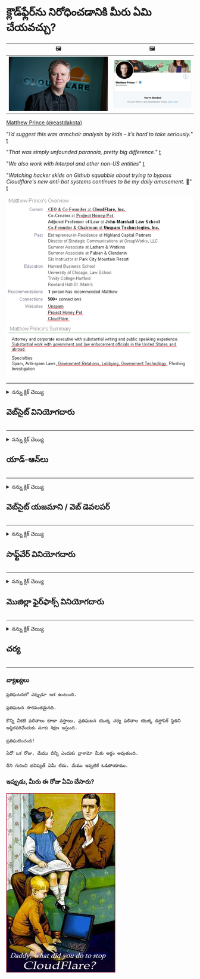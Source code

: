 # క్లౌడ్‌ఫ్లేర్‌ను నిరోధించడానికి మీరు ఏమి చేయవచ్చు?

| 🖼 | 🖼 |
| --- | --- |
| ![](../image/matthew_prince.jpg) | ![](../image/blockedbymatthewprince.jpg) |

[Matthew Prince (@eastdakota)](https://twitter.com/eastdakota)

"*I’d suggest this was armchair analysis by kids – it’s hard to take seriously.*" [t](https://www.theguardian.com/technology/2015/nov/19/cloudflare-accused-by-anonymous-helping-isis)

"*That was simply unfounded paranoia, pretty big difference.*"  [t](https://twitter.com/xxdesmus/status/992757936123359233)

"*We also work with Interpol and other non-US entities*" [t](https://twitter.com/eastdakota/status/1203028504184360960)

"*Watching hacker skids on Github squabble about trying to bypass Cloudflare's new anti-bot systems continues to be my daily amusement.* 🍿" [t](https://twitter.com/eastdakota/status/1273277839102656515)


![](../image/whoismp.jpg)

---


<details>
<summary>నన్ను క్లిక్ చెయ్యి

## వెబ్‌సైట్ వినియోగదారు
</summary>


- మీకు నచ్చిన వెబ్‌సైట్ క్లౌడ్‌ఫ్లేర్ ఉపయోగిస్తుంటే, క్లౌడ్‌ఫ్లేర్‌ను ఉపయోగించవద్దని వారికి చెప్పండి.
  - ఫేస్బుక్, రెడ్డిట్, ట్విట్టర్ లేదా మాస్టోడాన్ వంటి సోషల్ మీడియాలో విన్నింగ్ ఎటువంటి తేడా లేదు. [హ్యాష్‌ట్యాగ్‌ల కంటే చర్యలు బిగ్గరగా ఉంటాయి.](https://twitter.com/phyzonloop/status/1274132092490862594)
  - మీకు మీరే ఉపయోగపడాలంటే వెబ్‌సైట్ యజమానిని సంప్రదించడానికి ప్రయత్నించండి.

[క్లౌడ్‌ఫ్లేర్ అన్నారు](https://github.com/Eloston/ungoogled-chromium/issues/783):
```
మీరు ఇష్యూ చేసే నిర్దిష్ట సేవలు లేదా సైట్ల కోసం నిర్వాహకులను సంప్రదించాలని మరియు మీ అనుభవాన్ని పంచుకోవాలని మేము సిఫార్సు చేస్తున్నాము.
```

[మీరు దీన్ని అడగకపోతే, వెబ్‌సైట్ యజమానికి ఈ సమస్య ఎప్పటికీ తెలియదు.](../PEOPLE.md)

![](../image/liberapay.jpg)

[విజయవంతమైన ఉదాహరణ](https://counterpartytalk.org/t/turn-off-cloudflare-on-counterparty-co-plz/164/5).<br>
నీకు ఒక సమస్య ఉంది? [ఇప్పుడే మీ గొంతు పెంచండి.](https://github.com/maraoz/maraoz.github.io/issues/1) క్రింద ఉదాహరణ.

```
మీరు కార్పొరేట్ సెన్సార్‌షిప్ మరియు సామూహిక నిఘాకి సహాయం చేస్తున్నారు.
https://codeberg.org/crimeflare/cloudflare-tor/src/branch/master/README.md
```

```
మీ వెబ్ పేజీ క్లౌడ్‌ఫ్లేర్ యొక్క గోప్యత-దుర్వినియోగ ప్రైవేట్ గోడల తోటలో ఉంది.
https://codeberg.org/crimeflare/cloudflare-tor/
```

- వెబ్‌సైట్ గోప్యతా విధానాన్ని చదవడానికి కొంత సమయం కేటాయించండి.
  - వెబ్‌సైట్ క్లౌడ్‌ఫ్లేర్ వెనుక ఉంటే లేదా వెబ్‌సైట్ క్లౌడ్‌ఫ్లేర్‌కు కనెక్ట్ చేసిన సేవలను ఉపయోగిస్తుంటే.

ఇది "క్లౌడ్‌ఫ్లేర్" అంటే ఏమిటో వివరించాలి మరియు మీ డేటాను క్లౌడ్‌ఫ్లేర్‌తో భాగస్వామ్యం చేయడానికి అనుమతి కోరాలి. అలా చేయడంలో విఫలమైతే నమ్మకం ఉల్లంఘించబడుతుంది మరియు సందేహాస్పద వెబ్‌సైట్‌ను తప్పించాలి.

[ఆమోదయోగ్యమైన గోప్యతా విధాన ఉదాహరణ ఇక్కడ ఉంది](https://archive.is/bDlTz) ("Subprocessors" > "Entity Name")

```
నేను మీ గోప్యతా విధానాన్ని చదివాను మరియు క్లౌడ్‌ఫ్లేర్ అనే పదాన్ని నేను కనుగొనలేకపోయాను.
మీరు నా డేటాను క్లౌడ్‌ఫ్లేర్‌కు తినిపించడం కొనసాగిస్తే మీతో డేటాను పంచుకోవడానికి నేను నిరాకరిస్తున్నాను.
https://codeberg.org/crimeflare/cloudflare-tor/
```

క్లౌడ్‌ఫ్లేర్ అనే పదం లేని గోప్యతా విధానానికి ఇది ఒక ఉదాహరణ.
[Liberland Jobs](https://archive.is/daKIr) [privacy policy](https://docsend.com/view/feiwyte):

![](../image/cfwontobey.jpg)

క్లౌడ్‌ఫ్లేర్‌కు వారి స్వంత గోప్యతా విధానం ఉంది.
[క్లౌడ్‌ఫ్లేర్ డాక్సింగ్ వ్యక్తులను ప్రేమిస్తుంది.](https://www.reddit.com/r/GamerGhazi/comments/2s64fe/be_wary_reporting_to_cloudflare/)

వెబ్‌సైట్ యొక్క సైన్అప్ ఫారమ్‌కు ఇక్కడ మంచి ఉదాహరణ.
AFAIK, సున్నా వెబ్‌సైట్ దీన్ని చేయండి. మీరు వారిని విశ్వసిస్తారా?

```
“XYZ కోసం సైన్ అప్ చేయండి” క్లిక్ చేయడం ద్వారా, మీరు మా సేవా నిబంధనలు మరియు గోప్యతా ప్రకటనకు అంగీకరిస్తున్నారు.
మీరు మీ డేటాను క్లౌడ్‌ఫ్లేర్‌తో భాగస్వామ్యం చేయడానికి అంగీకరిస్తున్నారు మరియు క్లౌడ్‌ఫ్లేర్ యొక్క గోప్య ప్రకటనకు అంగీకరిస్తున్నారు.
క్లౌడ్‌ఫ్లేర్ మీ సమాచారాన్ని లీక్ చేస్తే లేదా మా సర్వర్‌లకు కనెక్ట్ అవ్వడానికి మిమ్మల్ని అనుమతించకపోతే, అది మా తప్పు కాదు. [*]

[ చేరడం ] [ నెను ఒప్పుకొను ]
```
[*] [PEOPLE.md](../PEOPLE.md)


- వారి సేవను ఉపయోగించకుండా ప్రయత్నించండి. మీరు క్లౌడ్‌ఫ్లేర్ చూస్తున్నారని గుర్తుంచుకోండి.
  - ["I'm in your TLS, sniffin' your passworz"](../image/iminurtls.jpg)

- ఇతర వెబ్‌సైట్ కోసం శోధించండి. ఇంటర్నెట్‌లో ప్రత్యామ్నాయాలు మరియు అవకాశాలు ఉన్నాయి!

- రోజూ టోర్ను ఉపయోగించమని మీ స్నేహితులను ఒప్పించండి.
  - అనామకత్వం ఓపెన్ ఇంటర్నెట్ యొక్క ప్రమాణంగా ఉండాలి!
  - [టోర్ ప్రాజెక్ట్ ఈ ప్రాజెక్ట్ను ఇష్టపడదని గమనించండి.](../HISTORY.md)

</details>

------

<details>
<summary>నన్ను క్లిక్ చెయ్యి

## యాడ్-ఆన్‌లు
</summary>

- మీ బ్రౌజర్ ఫైర్‌ఫాక్స్, టోర్ బ్రౌజర్ లేదా అన్‌గుగ్ల్డ్ క్రోమియం అయితే ఈ యాడ్-ఆన్‌లలో ఒకదాన్ని క్రింద ఉపయోగించండి.
  - మీరు ఇతర కొత్త యాడ్-ఆన్లను జోడించాలనుకుంటే దాని గురించి మొదట అడగండి.


| పేరు | డెవలపర్ | మద్దతు | బ్లాక్ చేయవచ్చు | తెలియజేయవచ్చు | Chrome |
| -------- | -------- | -------- | -------- | -------- | -------- |
| [Bloku Cloudflaron MITM-Atakon](../subfiles/about.bcma.md) | #Addon | [ ? ](README.md) | **అవును**     | **అవును**     |  **అవును** |
| [Ĉu ligoj estas vundeblaj al MITM-atako?](../subfiles/about.ismm.md) | #Addon | [ ? ](README.md) | లేదు     | **అవును**     |  **అవును** |
| [Ĉu ĉi tiuj ligoj blokos Tor-uzanton?](../subfiles/about.isat.md) | #Addon | [ ? ](README.md) | లేదు     | **అవును**     |  **అవును** |
| [Block Cloudflare MITM Attack](https://trac.torproject.org/projects/tor/attachment/ticket/24351/block_cloudflare_mitm_attack-1.0.14.1-an%2Bfx.xpi)<br>[**DELETED BY TOR PROJECT**](../HISTORY.md) | nullius | [ ? ](tool/block_cloudflare_mitm_fx), [Link](README.md) | **అవును**     | **అవును**     |  లేదు |
| [TPRB](http://34ahehcli3epmhbu2wbl6kw6zdfl74iyc4vg3ja4xwhhst332z3knkyd.onion/) | Sw | [ ? ](http://34ahehcli3epmhbu2wbl6kw6zdfl74iyc4vg3ja4xwhhst332z3knkyd.onion/) | **అవును**     | **అవును**     |  లేదు |
| [Detect Cloudflare](https://addons.mozilla.org/en-US/firefox/addon/detect-cloudflare/) | Frank Otto | [ ? ](https://github.com/traktofon/cf-detect) | లేదు     | **అవును**     |  లేదు |
| [True Sight](https://addons.mozilla.org/en-US/firefox/addon/detect-cloudflare-plus/) | claustromaniac | [ ? ](https://github.com/claustromaniac/detect-cloudflare-plus) | లేదు     | **అవును**     |  లేదు |
| [Which Cloudflare datacenter am I visiting?](https://addons.mozilla.org/en-US/firefox/addon/cf-pop/) | 依云 | [ ? ](https://github.com/lilydjwg/cf-pop) | లేదు     | **అవును**     |  లేదు |


- "డిసెంట్రలేస్" "సిడిఎన్జెఎస్ (క్లౌడ్ఫ్లేర్)" కు కనెక్షన్ను ఆపగలదు.
  - ఇది నెట్‌వర్క్‌లను చేరుకోకుండా చాలా అభ్యర్థనలను నిరోధిస్తుంది మరియు సైట్‌లను విచ్ఛిన్నం చేయకుండా ఉండటానికి స్థానిక ఫైల్‌లను అందిస్తుంది.
  - డెవలపర్ బదులిచ్చారు: "[very concerning indeed](https://github.com/Synzvato/decentraleyes/issues/236#issuecomment-352049501)", "[widespread usage severely centralizes the web](https://github.com/Synzvato/decentraleyes/issues/251#issuecomment-366752049)"

- [మీరు మీ సర్టిఫికేట్ అథారిటీ (CA) నుండి క్లౌడ్‌ఫ్లేర్ ప్రమాణపత్రాన్ని తొలగించవచ్చు లేదా అపనమ్మకం చేయవచ్చు.](https://www.ssl.com/how-to/remove-root-certificate-firefox/)

</details>

------

<details>
<summary>నన్ను క్లిక్ చెయ్యి

## వెబ్‌సైట్ యజమాని / వెబ్ డెవలపర్
</summary>


![](../image/word_cloudflarefree.jpg)

- క్లౌడ్‌ఫ్లేర్ ద్రావణం, కాలం ఉపయోగించవద్దు.
  - మీరు దాని కంటే బాగా చేయగలరు, సరియైనదా? [క్లౌడ్‌ఫ్లేర్ సభ్యత్వాలు, ప్రణాళికలు, డొమైన్‌లు లేదా ఖాతాలను ఎలా తొలగించాలో ఇక్కడ ఉంది.](https://support.cloudflare.com/hc/en-us/articles/200167776-Removing-subscriptions-plans-domains-or-accounts)

| 🖼 | 🖼 |
| --- | --- |
| ![](../image/htmlalertcloudflare.jpg) | ![](../image/htmlalertcloudflare2.jpg) |

- ఎక్కువ మంది కస్టమర్లు కావాలా? ఏమి చేయాలో మీకు తెలుసు. సూచన "పైన రేఖ".
  - [హలో, మీరు "మేము మీ గోప్యతను తీవ్రంగా పరిగణిస్తున్నాము" అని వ్రాసాను కాని నాకు "లోపం 403 నిషేధించబడిన అనామక ప్రాక్సీ అనుమతించబడలేదు" అని వచ్చింది.](https://it.slashdot.org/story/19/02/19/0033255/stop-saying-we-take-your-privacy-and-security-seriously) మీరు టోర్ లేదా VPN ని ఎందుకు బ్లాక్ చేస్తున్నారు? [మరియు మీరు తాత్కాలిక ఇమెయిల్‌లను ఎందుకు బ్లాక్ చేస్తున్నారు?](http://nomdjgwjvyvlvmkolbyp3rocn2ld7fnlidlt2jjyotn3qqsvzs2gmuyd.onion/mail/)

![](../image/anonexist.jpg)

- క్లౌడ్‌ఫ్లేర్‌ను ఉపయోగించడం వల్ల అంతరాయం ఏర్పడే అవకాశాలు పెరుగుతాయి. మీ సర్వర్ డౌన్ లేదా క్లౌడ్ఫ్లేర్ డౌన్ అయితే సందర్శకులు మీ వెబ్‌సైట్‌ను యాక్సెస్ చేయలేరు.
  - [క్లౌడ్‌ఫ్లేర్ ఎప్పుడూ దిగజారదని మీరు నిజంగా అనుకున్నారా?](https://www.ibtimes.com/cloudflare-down-not-working-sites-producing-504-gateway-timeout-errors-2618008) [Another](https://twitter.com/Jedduff/status/1097875615997399040) [sample](https://twitter.com/search?f=tweets&vertical=default&q=Cloudflare%20is%20having%20problems). [Need more](../PEOPLE.md)?

![](../image/cloudflareinternalerror.jpg)

- మీ "API సేవ", "సాఫ్ట్‌వేర్ నవీకరణ సర్వర్" లేదా "RSS ఫీడ్" ప్రాక్సీ చేయడానికి క్లౌడ్‌ఫ్లేర్‌ను ఉపయోగించడం మీ కస్టమర్‌కు హాని కలిగిస్తుంది. ఒక కస్టమర్ మిమ్మల్ని పిలిచి, "నేను ఇకపై మీ API ని ఉపయోగించలేను" అని అన్నారు మరియు మీకు ఏమి జరుగుతుందో తెలియదు. క్లౌడ్‌ఫ్లేర్ మీ కస్టమర్‌ను నిశ్శబ్దంగా నిరోధించవచ్చు. ఇది సరేనని మీరు అనుకుంటున్నారా?
  - చాలా RSS రీడర్ క్లయింట్ మరియు RSS రీడర్ ఆన్‌లైన్ సేవ ఉన్నాయి. మీరు సభ్యత్వాన్ని పొందడానికి వ్యక్తులను అనుమతించకపోతే మీరు RSS ఫీడ్‌ను ఎందుకు ప్రచురిస్తున్నారు?

![](../image/rssfeedovercf.jpg)

- మీకు HTTPS సర్టిఫికేట్ అవసరమా? "లెట్స్ ఎన్క్రిప్ట్" ఉపయోగించండి లేదా CA కంపెనీ నుండి కొనండి.

- మీకు DNS సర్వర్ అవసరమా? మీ స్వంత సర్వర్‌ను సెటప్ చేయలేదా? వారి గురించి ఎలా: [Hurricane Electric Free DNS](https://dns.he.net/), [Dyn.com](https://dyn.com/dns/), [1984 Hosting](https://www.1984hosting.com/), [Afraid.Org (మీరు TOR ఉపయోగిస్తే అడ్మిన్ మీ ఖాతాను తొలగించండి)](https://freedns.afraid.org/)

- హోస్టింగ్ సేవ కోసం చూస్తున్నారా? ఉచితం మాత్రమేనా? వారి గురించి ఎలా: [Onion Service](http://vww6ybal4bd7szmgncyruucpgfkqahzddi37ktceo3ah7ngmcopnpyyd.onion/en/security/network-security/tor/onionservices-best-practices), [Free Web Hosting Area](https://freewha.com/), [Autistici/Inventati Web Site Hosting](https://www.autinv5q6en4gpf4.onion/services/website), [Github Pages](https://pages.github.com/), [Surge](https://surge.sh/)
  - [క్లౌడ్‌ఫ్లేర్‌కు ప్రత్యామ్నాయాలు](../subfiles/cloudflare-alternatives.md)

- మీరు "cloudflare-ipfs.com" ఉపయోగిస్తున్నారా? [క్లౌడ్‌ఫ్లేర్ ఐపిఎఫ్ఎస్ చెడ్డదని మీకు తెలుసా?](../PEOPLE.md)

- మీ సర్వర్‌లో OWASP మరియు Fail2Ban వంటి వెబ్ అప్లికేషన్ ఫైర్‌వాల్‌ను ఇన్‌స్టాల్ చేయండి మరియు దాన్ని సరిగ్గా కాన్ఫిగర్ చేయండి.
  - టోర్ను నిరోధించడం ఒక పరిష్కారం కాదు. చిన్న చెడ్డ వినియోగదారుల కోసం ప్రతి ఒక్కరినీ శిక్షించవద్దు.

- మీ వెబ్‌సైట్‌ను యాక్సెస్ చేయకుండా "క్లౌడ్‌ఫ్లేర్ వార్ప్" వినియోగదారులను దారి మళ్లించండి లేదా నిరోధించండి. మీకు వీలైతే ఒక కారణం చెప్పండి.

> IP జాబితా: "[క్లౌడ్‌ఫ్లేర్ ప్రస్తుత IP పరిధులు](cloudflare_inc/)"

> A: వాటిని నిరోధించండి

```
server {
...
deny 173.245.48.0/20;
deny 103.21.244.0/22;
deny 103.22.200.0/22;
deny 103.31.4.0/22;
deny 141.101.64.0/18;
deny 108.162.192.0/18;
deny 190.93.240.0/20;
deny 188.114.96.0/20;
deny 197.234.240.0/22;
deny 198.41.128.0/17;
deny 162.158.0.0/15;
deny 104.16.0.0/12;
deny 172.64.0.0/13;
deny 131.0.72.0/22;
deny 2400:cb00::/32;
deny 2606:4700::/32;
deny 2803:f800::/32;
deny 2405:b500::/32;
deny 2405:8100::/32;
deny 2a06:98c0::/29;
deny 2c0f:f248::/32;
...
}
```

> B: హెచ్చరిక పేజీకి మళ్ళించండి

```
http {
...
geo $iscf {
default 0;
173.245.48.0/20 1;
103.21.244.0/22 1;
103.22.200.0/22 1;
103.31.4.0/22 1;
141.101.64.0/18 1;
108.162.192.0/18 1;
190.93.240.0/20 1;
188.114.96.0/20 1;
197.234.240.0/22 1;
198.41.128.0/17 1;
162.158.0.0/15 1;
104.16.0.0/12 1;
172.64.0.0/13 1;
131.0.72.0/22 1;
2400:cb00::/32 1;
2606:4700::/32 1;
2803:f800::/32 1;
2405:b500::/32 1;
2405:8100::/32 1;
2a06:98c0::/29 1;
2c0f:f248::/32 1;
}
...
}

server {
...
if ($iscf) {rewrite ^ https://example.com/cfwsorry.php;}
...
}

<?php
header('HTTP/1.1 406 Not Acceptable');
echo <<<CLOUDFLARED
Thank you for visiting ourwebsite.com!<br />
We are sorry, but we can't serve you because your connection is being intercepted by Cloudflare.<br />
Please read https://codeberg.org/crimeflare/cloudflare-tor for more information.<br />
CLOUDFLARED;
die();
```

- మీరు స్వేచ్ఛను విశ్వసిస్తే మరియు అనామక వినియోగదారులను స్వాగతిస్తే టోర్ ఉల్లిపాయ సేవ లేదా I2P ఇన్సైట్ చేయండి.

- ఇతర క్లియర్‌నెట్ / టోర్ డ్యూయల్ వెబ్‌సైట్ ఆపరేటర్ల నుండి సలహా అడగండి మరియు అనామక స్నేహితులను చేసుకోండి!

</details>

------

<details>
<summary>నన్ను క్లిక్ చెయ్యి

## సాఫ్ట్‌వేర్ వినియోగదారు
</summary>


- అసమ్మతి CloudFlare ని ఉపయోగిస్తోంది. ప్రత్యామ్నాయాలు? మేము సిఫార్సు చేస్తున్నాము [**Briar** (Android)](https://f-droid.org/en/packages/org.briarproject.briar.android/), [Ricochet (PC)](https://ricochet.im/), [Tox + Tor (Android/PC)](https://tox.chat/download.html)
  - బ్రియార్‌లో టోర్ డెమోన్ ఉంటుంది కాబట్టి మీరు ఆర్బోట్‌ను ఇన్‌స్టాల్ చేయవలసిన అవసరం లేదు.
  - Qwtch డెవలపర్లు, ఓపెన్ ప్రైవసీ, నోటీసు లేకుండా వారి జిట్ సేవ నుండి స్టాప్_క్లౌడ్‌ఫ్లేర్ ప్రాజెక్ట్‌ను తొలగించారు.

- మీరు డెబియన్ గ్నూ / లైనక్స్ లేదా ఏదైనా ఉత్పన్నం ఉపయోగిస్తే, సభ్యత్వాన్ని పొందండి: [bug #831835](https://bugs.debian.org/cgi-bin/bugreport.cgi?bug=831835). మీకు వీలైతే, పాచ్‌ను ధృవీకరించడంలో సహాయపడండి మరియు దానిని అంగీకరించాలా వద్దా అనే దానిపై సరైన నిర్ణయానికి రావడానికి నిర్వహణకు సహాయపడండి.

- ఈ బ్రౌజర్‌లను ఎల్లప్పుడూ సిఫార్సు చేయండి.

| పేరు | డెవలపర్ | మద్దతు | వ్యాఖ్య |
| -------- | -------- | -------- | -------- |
| [Ungoogled-Chromium](https://ungoogled-software.github.io/ungoogled-chromium-binaries/) | Eloston | [ ? ](https://github.com/Eloston/ungoogled-chromium) | PC (Win, Mac, Linux)  _!Tor_ |
| [Bromite](https://www.bromite.org/fdroid) | Bromite | [ ? ](https://github.com/bromite/bromite/issues) | Android  _!Tor_ |
| [Tor Browser](https://www.torproject.org/download/) | Tor Project | [ ? ](https://support.torproject.org/) | PC (Win, Mac, Linux)  _Tor_|
| [Tor Browser Android](https://www.torproject.org/download/) | Tor Project | [ ? ](https://support.torproject.org/) | Android  _Tor_|
| [Onion Browser](https://itunes.apple.com/us/app/onion-browser/id519296448?mt=8) | Mike Tigas | [ ? ](https://github.com/OnionBrowser/OnionBrowser/issues) | Apple iOS  _Tor_|
| [GNU/Icecat](https://www.gnu.org/software/gnuzilla/) | GNU | [ ? ](https://www.gnu.org/software/gnuzilla/) | PC (Linux) |
| [IceCatMobile](https://f-droid.org/en/packages/org.gnu.icecat/) | GNU | [ ? ](https://lists.gnu.org/mailman/listinfo/bug-gnuzilla) | Android |
| [Iridium Browser](https://iridiumbrowser.de/about/) | Iridium | [ ? ](https://github.com/iridium-browser/iridium-browser/) | PC (Win, Mac, Linux, OpenBSD) |


ఇతర సాఫ్ట్‌వేర్ గోప్యత అసంపూర్ణమైనది. టోర్ బ్రౌజర్ "పరిపూర్ణమైనది" అని దీని అర్థం కాదు.
ఇంటర్నెట్ మరియు సాంకేతిక పరిజ్ఞానంలో 100% సురక్షితం లేదా 100% ప్రైవేట్ లేదు.

- టోర్ ఉపయోగించకూడదనుకుంటున్నారా? మీరు టోర్ డెమోన్‌తో ఏదైనా బ్రౌజర్‌ని ఉపయోగించవచ్చు.
  - [టోర్ ప్రాజెక్ట్ దీన్ని ఇష్టపడదని గమనించండి.](https://support.torproject.org/tbb/tbb-9/) మీరు అలా చేయగలిగితే టోర్ బ్రౌజర్‌ని ఉపయోగించండి.
- [టోర్తో క్రోమియం ఎలా ఉపయోగించాలి](../subfiles/chromium_tor.md)


ఇతర సాఫ్ట్‌వేర్ గోప్యత గురించి మాట్లాడుదాం.

- [మీరు నిజంగా ఫైర్‌ఫాక్స్ ఉపయోగించాల్సిన అవసరం ఉంటే, "ఫైర్‌ఫాక్స్ ESR" ఎంచుకోండి.](https://www.mozilla.org/en-US/firefox/organizations/)
  - [ఫైర్‌ఫాక్స్ - స్పైవేర్ వాచ్‌డాగ్](https://spyware.neocities.org/articles/firefox.html)
  - [ఫైర్‌ఫాక్స్ స్వేచ్ఛా ప్రసంగాన్ని తిరస్కరిస్తుంది, స్వేచ్ఛా ప్రసంగాన్ని నిషేధిస్తుంది](https://web.archive.org/web/20200423010026/https://reclaimthenet.org/firefox-rejects-free-speech-bans-free-speech-commenting-plugin-dissenter-from-its-extensions-gallery/)
  - ["100+ డౌన్‌వోట్లు. సాఫ్ట్‌వేర్ కంపెనీని అంటిపెట్టుకుని అడుగుతున్నట్లు అనిపిస్తుంది ... ఈ రోజుల్లో సాఫ్ట్‌వేర్ చాలా ఎక్కువ."](https://old.reddit.com/r/firefox/comments/gutdiw/weve_got_work_to_do_the_mozilla_blog/fslbbb6/)
  - [ఓహ్, ఫైర్‌ఫాక్స్ నా URL బార్‌లో స్పాన్సర్ చేసిన లింక్‌లను ఎందుకు చూపుతోంది?](https://www.reddit.com/r/firefox/comments/jybx2w/uh_why_is_firefox_showing_me_sponsored_links_in/)
  - [మొజిల్లా - డెవిల్ అవతారం](https://digdeeper.neocities.org/ghost/mozilla.html)

- [గుర్తుంచుకోండి, మొజిల్లా క్లౌడ్‌ఫ్లేర్ సేవను ఉపయోగిస్తోంది.](https://www.robtex.com/dns-lookup/www.mozilla.org) [వారు తమ ఉత్పత్తిపై క్లౌడ్‌ఫ్లేర్ యొక్క DNS సేవను కూడా ఉపయోగిస్తున్నారు.](https://www.theregister.co.uk/2018/03/21/mozilla_testing_dns_encryption/)

- [మొజిల్లా ఈ టికెట్‌ను అధికారికంగా తిరస్కరించింది.](https://bugzilla.mozilla.org/show_bug.cgi?id=1426618)

- [ఫైర్‌ఫాక్స్ ఫోకస్ ఒక జోక్.](https://github.com/mozilla-mobile/focus-android/issues/1743) [టెలిమెట్రీని ఆపివేస్తామని వారు వాగ్దానం చేసారు కాని వారు దానిని మార్చారు.](https://github.com/mozilla-mobile/focus-android/issues/4210)

- [పాలెమూన్ / బాసిలిస్క్ డెవలపర్ క్లౌడ్‌ఫ్లేర్‌ను ప్రేమిస్తారు.](https://github.com/mozilla-mobile/focus-android/issues/1743#issuecomment-345993097)
  - [లేత మూన్ యొక్క ఆర్కైవ్ సర్వర్ 18 నెలలు మాల్వేర్ను హ్యాక్ చేసి వ్యాప్తి చేసింది](https://www.reddit.com/r/privacytoolsIO/comments/cc808y/pale_moons_archive_server_hacked_and_spread/)
  - అతను టోర్ వినియోగదారులను కూడా ద్వేషిస్తాడు - "[ఇది టోర్ పట్ల శత్రుత్వం కలిగి ఉండనివ్వండి. చాలా సైట్లు టోర్ పట్ల చాలా ఎక్కువ దుర్వినియోగ కారకాన్ని పరిగణనలోకి తీసుకుంటాయని నేను అనుకుంటున్నాను.](https://github.com/yacy/yacy_search_server/issues/314#issuecomment-565932097)"

- [వాటర్‌ఫాక్స్‌లో తీవ్రమైన "ఫోన్‌ల హోమ్" సమస్య ఉంది](https://spyware.neocities.org/articles/waterfox.html)

- [గూగుల్ క్రోమ్ ఒక స్పైవేర్.](https://www.gnu.org/proprietary/malware-google.en.html)
  - [Google మీ కార్యాచరణను ప్రొఫైల్ చేస్తుంది.](https://spyware.neocities.org/articles/chrome.html)

- [SRWare ఐరన్ చాలా ఫోన్‌లను హోమ్ కనెక్షన్ చేస్తుంది.](https://spyware.neocities.org/articles/iron.html) ఇది గూగుల్ డొమైన్‌లకు కూడా కనెక్ట్ అవుతుంది.

- [బ్రేవ్ బ్రౌజర్ వైట్‌లిస్ట్ ఫేస్‌బుక్ / ట్విట్టర్ ట్రాకర్స్.](https://www.bleepingcomputer.com/news/security/facebook-twitter-trackers-whitelisted-by-brave-browser/)
  - [ఇక్కడ మరిన్ని సమస్యలు ఉన్నాయి.](https://spyware.neocities.org/articles/brave.html)
  - [బినాన్స్ అనుబంధ ID](https://twitter.com/cryptonator1337/status/1269594587716374528)

- [మైక్రోసాఫ్ట్ ఎడ్జ్ ఫేస్బుక్ వినియోగదారుల వెనుక ఫ్లాష్ కోడ్ను అమలు చేయడానికి అనుమతిస్తుంది.](https://www.zdnet.com/article/microsoft-edge-lets-facebook-run-flash-code-behind-users-backs/)

- [వివాల్డి మీ గోప్యతను గౌరవించదు.](https://spyware.neocities.org/articles/vivaldi.html)

- [ఒపెరా స్పైవేర్ స్థాయి: చాలా ఎక్కువ](https://spyware.neocities.org/articles/opera.html)

- Apple iOS: [మీరు iOS ని అస్సలు ఉపయోగించకూడదు, ఎందుకంటే ఇది మాల్వేర్.](https://www.gnu.org/proprietary/malware-apple.html)

అందువల్ల మేము పైన పట్టికను మాత్రమే సిఫార్సు చేస్తున్నాము. ఇంకేమి లేదు.

</details>

------

<details>
<summary>నన్ను క్లిక్ చెయ్యి

## మొజిల్లా ఫైర్‌ఫాక్స్ వినియోగదారు
</summary>


- "ఫైర్‌ఫాక్స్ నైట్లీ" నిలిపివేత పద్ధతి లేకుండా మొజిల్లా సర్వర్‌లకు డీబగ్-స్థాయి సమాచారాన్ని పంపుతుంది.
  - [మొజిల్లా సర్వర్లు క్లౌడ్‌ఫ్లేర్‌ను చూస్తున్నాయి](https://www.digwebinterface.com/?hostnames=www.mozilla.org%0D%0Amozilla.cloudflare-dns.com&type=&ns=resolver&useresolver=8.8.4.4&nameservers=)

- మొజిల్లా సర్వర్‌లకు కనెక్ట్ అవ్వడానికి ఫైర్‌ఫాక్స్ నిషేధించడం సాధ్యమే.
  - [మొజిల్లా యొక్క విధాన-టెంప్లేట్లు గైడ్](https://github.com/mozilla/policy-templates/blob/master/README.md)
  - ఈ ట్రిక్ తరువాతి సంస్కరణలో పనిచేయడం మానేయవచ్చని గుర్తుంచుకోండి ఎందుకంటే మొజిల్లా తమను వైట్ లిస్ట్ చేయడానికి ఇష్టపడుతుంది.
  - వాటిని పూర్తిగా నిరోధించడానికి ఫైర్‌వాల్ మరియు DNS ఫిల్టర్‌ను ఉపయోగించండి.

"`/distribution/policies.json`"

>     "WebsiteFilter": {
> 		"Block": [
> 		"*://*.mozilla.com/*",
> 		"*://*.mozilla.net/*",
> 		"*://*.mozilla.org/*",
> 		"*://webcompat.com/*",
> 		"*://*.firefox.com/*",
> 		"*://*.thunderbird.net/*",
> 		"*://*.cloudflare.com/*"
> 		]
>     },


- ~~క్లౌడ్‌ఫ్లేర్‌ను ఉపయోగించవద్దని చెప్పి మొజిల్లా ట్రాకర్‌పై బగ్‌ను నివేదించండి.~~ బగ్‌జిల్లాపై బగ్ రిపోర్ట్ వచ్చింది. చాలా మంది ప్రజలు తమ ఆందోళనను పోస్ట్ చేశారు, అయితే బగ్ 2018 లో అడ్మిన్ చేత దాచబడింది.

- మీరు ఫైర్‌ఫాక్స్‌లో DoH ని నిలిపివేయవచ్చు.
  - [ఫైర్‌ఫాక్స్ యొక్క డిఫాల్ట్ DNS ప్రొవైడర్‌ను మార్చండి](../subfiles/change-firefox-dns.md)

![](../image/firefoxdns.jpg)

- [మీరు ISP కాని DNS ను ఉపయోగించాలనుకుంటే, OpenNIC టైర్ 2 DNS సేవ లేదా క్లౌడ్ఫ్లేర్ కాని DNS సేవలను ఉపయోగించడాన్ని పరిగణించండి.](https://wiki.opennic.org/start)
![](../image/opennic.jpg)
  - DNS తో క్లౌడ్‌ఫ్లేర్‌ను బ్లాక్ చేయండి. [Crimeflare DNS](https://dns.crimeflare.eu.org/)

- మీరు టోర్ను DNS పరిష్కారంగా ఉపయోగించవచ్చు. [మీరు టోర్ నిపుణుడు కాకపోతే, ఇక్కడ ప్రశ్న అడగండి.](https://tor.stackexchange.com/)

> **ఎలా?**
> 1. టోర్ను డౌన్‌లోడ్ చేసి, మీ కంప్యూటర్‌లో ఇన్‌స్టాల్ చేయండి.
> 2. ఈ పంక్తిని "torrc" ఫైల్‌కు జోడించండి.
> DNSPort 127.0.0.1:53
> 3. టోర్ను పున art ప్రారంభించండి.
> 4. మీ కంప్యూటర్ యొక్క DNS సర్వర్‌ను "127.0.0.1" కు సెట్ చేయండి.

</details>

------

<details>
<summary>నన్ను క్లిక్ చెయ్యి

## చర్య
</summary>


- క్లౌడ్‌ఫ్లేర్ ప్రమాదాల గురించి మీ చుట్టూ ఉన్న ఇతరులకు చెప్పండి.

- [ఈ రిపోజిటరీని మెరుగుపరచడంలో సహాయపడండి.](https://codeberg.org/crimeflare/cloudflare-tor).
  - జాబితాలు రెండూ, దానికి వ్యతిరేకంగా వాదనలు మరియు వివరాలు.

- [క్లౌడ్‌ఫ్లేర్ (మరియు ఇలాంటి కంపెనీలు) తో విషయాలు తప్పుగా ఉన్న చోట డాక్యుమెంట్ చేయండి మరియు చాలా పబ్లిక్‌గా చేయండి, మీరు అలా చేసినప్పుడు ఈ రిపోజిటరీ గురించి ప్రస్తావించండి.](https://codeberg.org/crimeflare/cloudflare-tor) :)

- అప్రమేయంగా టోర్ ఉపయోగించి ఎక్కువ మందిని పొందండి, తద్వారా వారు ప్రపంచంలోని వివిధ ప్రాంతాల కోణం నుండి వెబ్‌ను అనుభవించవచ్చు.

- క్లౌడ్‌ఫ్లేర్ నుండి ప్రపంచాన్ని విముక్తి చేయడానికి అంకితమైన సోషల్ మీడియా మరియు మీట్‌స్పేస్‌లో సమూహాలను ప్రారంభించండి.

- సముచితమైన చోట, ఈ రిపోజిటరీలో ఈ సమూహాలకు లింక్ చేయండి - ఇది సమూహాలుగా కలిసి పనిచేయడానికి సమన్వయం కోసం ఒక ప్రదేశం.

- [క్లౌడ్‌ఫ్లేర్‌కు అర్ధవంతమైన కార్పొరేట్ ప్రత్యామ్నాయాన్ని అందించగల సహకారాన్ని ప్రారంభించండి.](../subfiles/cloudflare-alternatives.md)

- క్లౌడ్‌ఫ్లేర్‌కు వ్యతిరేకంగా కనీసం బహుళ లేయర్డ్ రక్షణను అందించడంలో సహాయపడే ఏదైనా ప్రత్యామ్నాయాల గురించి మాకు తెలియజేయండి.

- మీరు క్లౌడ్‌ఫ్లేర్ కస్టమర్ అయితే, మీ గోప్యతా సెట్టింగ్‌లను సెట్ చేయండి మరియు వారు వాటిని ఉల్లంఘించే వరకు వేచి ఉండండి.
  - [అప్పుడు వాటిని యాంటీ-స్పామ్ / గోప్యతా ఉల్లంఘన ఛార్జీల క్రిందకు తీసుకురండి.](https://twitter.com/thexpaw/status/1108424723233419264)

- మీరు యునైటెడ్ స్టేట్స్ ఆఫ్ అమెరికాలో ఉంటే మరియు సందేహాస్పద వెబ్‌సైట్ బ్యాంక్ లేదా అకౌంటెంట్ అయితే, గ్రామ్-లీచ్-బ్లీలీ యాక్ట్, లేదా డైసబిలిటీస్ ఉన్న అమెరికన్ల క్రింద చట్టపరమైన ఒత్తిడిని తీసుకురావడానికి ప్రయత్నించండి మరియు మీరు ఎంత దూరం వచ్చారో మాకు తిరిగి నివేదించండి .

- వెబ్‌సైట్ ప్రభుత్వ సైట్ అయితే, యుఎస్ రాజ్యాంగంలోని 1 వ సవరణ కింద చట్టపరమైన ఒత్తిడిని తీసుకురావడానికి ప్రయత్నించండి.

- మీరు EU పౌరులైతే, మీ వ్యక్తిగత సమాచారాన్ని జనరల్ డేటా ప్రొటెక్షన్ రెగ్యులేషన్ కింద పంపడానికి వెబ్‌సైట్‌ను సంప్రదించండి. వారు మీకు మీ సమాచారం ఇవ్వడానికి నిరాకరిస్తే, అది చట్ట ఉల్లంఘన.

- తమ వెబ్‌సైట్‌లో సేవలను అందిస్తున్నట్లు చెప్పుకునే సంస్థల కోసం వాటిని వినియోగదారుల రక్షణ సంస్థలకు మరియు BBB కి "తప్పుడు ప్రకటనలు" గా నివేదించడానికి ప్రయత్నించండి. క్లౌడ్‌ఫ్లేర్ వెబ్‌సైట్‌లను క్లౌడ్‌ఫ్లేర్ సర్వర్‌లు అందిస్తున్నాయి.

- [క్లౌడ్‌ఫ్లేర్ పెద్దదిగా రావడం ప్రారంభించిందని, అవిశ్వాస చట్టం వారిపైకి తీసుకురావచ్చని ఐటియు యుఎస్ సందర్భంలో సూచిస్తుంది.](https://www.itu.int/en/ITU-T/Workshops-and-Seminars/20181218/Documents/Geoff_Huston_Presentation.pdf)

- GNU GPL వెర్షన్ 4 అటువంటి సేవ వెనుక సోర్స్ కోడ్‌ను నిల్వ చేయడానికి వ్యతిరేకంగా ఒక నిబంధనను కలిగి ఉండవచ్చని భావించవచ్చు, అన్ని GPLv4 మరియు తరువాత ప్రోగ్రామ్‌ల అవసరం, టోర్ వినియోగదారులపై వివక్ష చూపని మాధ్యమం ద్వారా కనీసం సోర్స్ కోడ్‌ను యాక్సెస్ చేయవచ్చు.

</details>

------

### వ్యాఖ్యలు

```
ప్రతిఘటనలో ఎప్పుడూ ఆశ ఉంటుంది.

ప్రతిఘటన సారవంతమైనది.

కొన్ని చీకటి ఫలితాలు కూడా వస్తాయి, ప్రతిఘటన యొక్క చర్య ఫలితాల యొక్క డిస్టోపిక్ స్థితిని అస్థిరపరిచేందుకు మాకు శిక్షణ ఇస్తుంది.

ప్రతిఘటించండి!
```

```
ఏదో ఒక రోజు, మేము దీన్ని ఎందుకు వ్రాశామో మీకు అర్థం అవుతుంది.
```

```
దీని గురించి భవిష్యత్ ఏమీ లేదు. మేము ఇప్పటికే ఓడిపోయాము.
```

### ఇప్పుడు, మీరు ఈ రోజు ఏమి చేసారు?


![](../image/stopcf.jpg)
